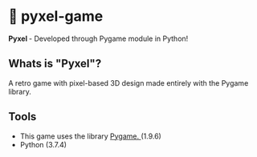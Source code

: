 # :space_invader: pyxel-game

<strong> Pyxel </strong> - Developed through Pygame module in Python!

## Whats is "Pyxel"?

A retro game with pixel-based 3D design made entirely with the Pygame library.

## Tools

- This game uses the library <a href="https://www.pygame.org/docs/"> Pygame. </a> (1.9.6)
- Python (3.7.4)

